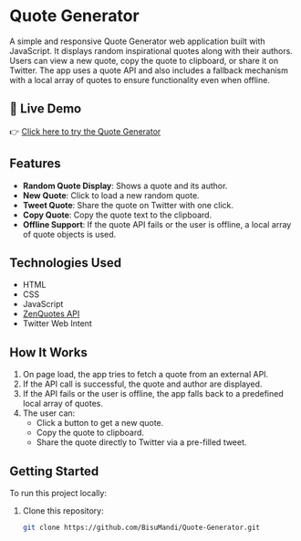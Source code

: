 # Quote Generator

A simple and responsive Quote Generator web application built with JavaScript. It displays random inspirational quotes along with their authors. Users can view a new quote, copy the quote to clipboard, or share it on Twitter. The app uses a quote API and also includes a fallback mechanism with a local array of quotes to ensure functionality even when offline.

## 🔗 Live Demo

👉 [Click here to try the Quote Generator](https://bisumandi.github.io/Quote-Generator/)

## Features

- **Random Quote Display**: Shows a quote and its author.
- **New Quote**: Click to load a new random quote.
- **Tweet Quote**: Share the quote on Twitter with one click.
- **Copy Quote**: Copy the quote text to the clipboard.
- **Offline Support**: If the quote API fails or the user is offline, a local array of quote objects is used.

## Technologies Used

- HTML
- CSS
- JavaScript
- [ZenQuotes API](https://zenquotes.io/api/random)
- Twitter Web Intent

## How It Works

1. On page load, the app tries to fetch a quote from an external API.
2. If the API call is successful, the quote and author are displayed.
3. If the API fails or the user is offline, the app falls back to a predefined local array of quotes.
4. The user can:
   - Click a button to get a new quote.
   - Copy the quote to clipboard.
   - Share the quote directly to Twitter via a pre-filled tweet.

## Getting Started

To run this project locally:

1. Clone this repository:
   ```bash
   git clone https://github.com/BisuMandi/Quote-Generator.git